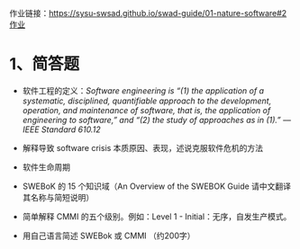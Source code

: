 作业链接：https://sysu-swsad.github.io/swad-guide/01-nature-software#2作业
# 1、简答题
- 软件工程的定义：_Software engineering is “(1) the application of a systematic, disciplined, quantifiable approach to the development, operation, and maintenance of software, that is, the application of engineering to software,” and “(2) the study of approaches as in (1).” –– IEEE Standard 610.12_

- 解释导致 software crisis 本质原因、表现，述说克服软件危机的方法
- 软件生命周期
- SWEBoK 的 15 个知识域（An Overview of the SWEBOK Guide 请中文翻译其名称与简短说明）
- 简单解释 CMMI 的五个级别。例如：Level 1 - Initial：无序，自发生产模式。
- 用自己语言简述 SWEBok 或 CMMI （约200字）


